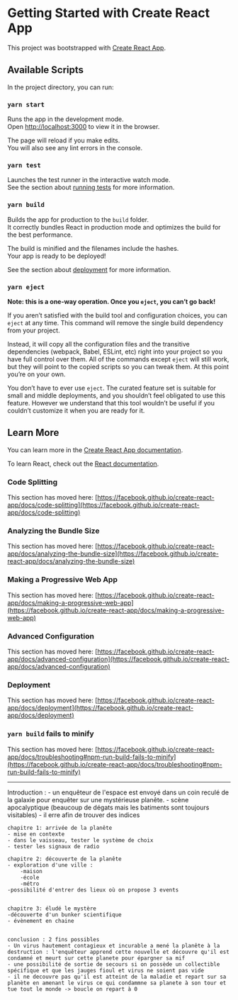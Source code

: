 # Getting Started with Create React App

This project was bootstrapped with [Create React App](https://github.com/facebook/create-react-app).

## Available Scripts

In the project directory, you can run:

### `yarn start`

Runs the app in the development mode.\
Open [http://localhost:3000](http://localhost:3000) to view it in the browser.

The page will reload if you make edits.\
You will also see any lint errors in the console.

### `yarn test`

Launches the test runner in the interactive watch mode.\
See the section about [running tests](https://facebook.github.io/create-react-app/docs/running-tests) for more information.

### `yarn build`

Builds the app for production to the `build` folder.\
It correctly bundles React in production mode and optimizes the build for the best performance.

The build is minified and the filenames include the hashes.\
Your app is ready to be deployed!

See the section about [deployment](https://facebook.github.io/create-react-app/docs/deployment) for more information.

### `yarn eject`

**Note: this is a one-way operation. Once you `eject`, you can’t go back!**

If you aren’t satisfied with the build tool and configuration choices, you can `eject` at any time. This command will remove the single build dependency from your project.

Instead, it will copy all the configuration files and the transitive dependencies (webpack, Babel, ESLint, etc) right into your project so you have full control over them. All of the commands except `eject` will still work, but they will point to the copied scripts so you can tweak them. At this point you’re on your own.

You don’t have to ever use `eject`. The curated feature set is suitable for small and middle deployments, and you shouldn’t feel obligated to use this feature. However we understand that this tool wouldn’t be useful if you couldn’t customize it when you are ready for it.

## Learn More

You can learn more in the [Create React App documentation](https://facebook.github.io/create-react-app/docs/getting-started).

To learn React, check out the [React documentation](https://reactjs.org/).

### Code Splitting

This section has moved here: [https://facebook.github.io/create-react-app/docs/code-splitting](https://facebook.github.io/create-react-app/docs/code-splitting)

### Analyzing the Bundle Size

This section has moved here: [https://facebook.github.io/create-react-app/docs/analyzing-the-bundle-size](https://facebook.github.io/create-react-app/docs/analyzing-the-bundle-size)

### Making a Progressive Web App

This section has moved here: [https://facebook.github.io/create-react-app/docs/making-a-progressive-web-app](https://facebook.github.io/create-react-app/docs/making-a-progressive-web-app)

### Advanced Configuration

This section has moved here: [https://facebook.github.io/create-react-app/docs/advanced-configuration](https://facebook.github.io/create-react-app/docs/advanced-configuration)

### Deployment

This section has moved here: [https://facebook.github.io/create-react-app/docs/deployment](https://facebook.github.io/create-react-app/docs/deployment)

### `yarn build` fails to minify

This section has moved here: [https://facebook.github.io/create-react-app/docs/troubleshooting#npm-run-build-fails-to-minify](https://facebook.github.io/create-react-app/docs/troubleshooting#npm-run-build-fails-to-minify)


----------------------------------------------
Introduction :
    - un enquêteur de l'espace est envoyé dans un coin reculé de la galaxie pour enquêter sur une mystérieuse planête.
    - scène apocalyptique (beaucoup de dégats mais les batiments sont toujours visitables)
    - il erre afin de trouver des indices
    
    chapitre 1: arrivée de la planête
    - mise en contexte
    - dans le vaisseau, tester le système de choix
    - tester les signaux de radio

    chapitre 2: découverte de la planête
    - exploration d'une ville :
        -maison
        -école
        -métro
    -possibilité d'entrer des lieux où on propose 3 events


    chapitre 3: éludé le mystère
    -découverte d'un bunker scientifique
    - évènement en chaine


    conclusion : 2 fins possibles
    - Un virus hautement contagieux et incurable a mené la planête à la destruction : l'enquêteur apprend cette nouvelle et découvre qu'il est condamné et meurt sur cette planete pour épargner sa mif
    - une possibilité de sortie de secours si on possède un collectible spécifique et que les jauges fioul et virus ne soient pas vide
    - il ne decouvre pas qu'il est atteint de la maladie et repart sur sa planète en amenant le virus ce qui condammne sa planete à son tour et tue tout le monde -> boucle on repart à 0